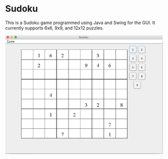 Sudoku
======

This is a Sudoku game programmed using Java and Swing for the GUI. It currently supports 6x6, 9x9, and 12x12 puzzles.

![screenshot](screenshot.png)
